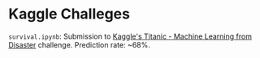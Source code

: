 # Kaggle Challeges

`survival.ipynb`: Submission to [Kaggle's Titanic - Machine Learning from Disaster](https://www.kaggle.com/competitions/titanic) challenge. Prediction rate: ~68%.
